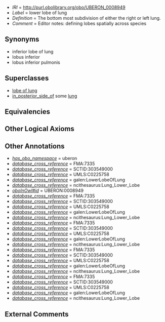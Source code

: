  * *IRI* = http://purl.obolibrary.org/obo/UBERON_0008949
 * *Label* = lower lobe of lung
 * *Definition* = The bottom most subdivision of either the right or left lung.
 * *Comment* = Editor notes: defining lobes spatially across species

## Synonyms

 * inferior lobe of lung
 * lobus inferior
 * lobus inferior pulmonis

## Superclasses

 * [lobe of lung](../../UBERON/01/UBERON_0000101.md)
 * [in_posterior_side_of](../../BSPO/22/BSPO_0000122.md) some [lung](../../UBERON/48/UBERON_0002048.md)

## Equivalencies


## Other Logical Axioms


## Other Annotations

 * *[has_obo_namespace](../../ce/oboInOwl#hasOBONamespace.md)* = uberon
 * *[database_cross_reference](../../ef/oboInOwl#hasDbXref.md)* = FMA:7335
 * *[database_cross_reference](../../ef/oboInOwl#hasDbXref.md)* = SCTID:303549000
 * *[database_cross_reference](../../ef/oboInOwl#hasDbXref.md)* = UMLS:C0225758
 * *[database_cross_reference](../../ef/oboInOwl#hasDbXref.md)* = galen:LowerLobeOfLung
 * *[database_cross_reference](../../ef/oboInOwl#hasDbXref.md)* = ncithesaurus:Lung_Lower_Lobe
 * *[oboInOwl#id](../../id/oboInOwl#id.md)* = UBERON:0008949
 * *[database_cross_reference](../../ef/oboInOwl#hasDbXref.md)* = FMA:7335
 * *[database_cross_reference](../../ef/oboInOwl#hasDbXref.md)* = SCTID:303549000
 * *[database_cross_reference](../../ef/oboInOwl#hasDbXref.md)* = UMLS:C0225758
 * *[database_cross_reference](../../ef/oboInOwl#hasDbXref.md)* = galen:LowerLobeOfLung
 * *[database_cross_reference](../../ef/oboInOwl#hasDbXref.md)* = ncithesaurus:Lung_Lower_Lobe
 * *[database_cross_reference](../../ef/oboInOwl#hasDbXref.md)* = FMA:7335
 * *[database_cross_reference](../../ef/oboInOwl#hasDbXref.md)* = SCTID:303549000
 * *[database_cross_reference](../../ef/oboInOwl#hasDbXref.md)* = UMLS:C0225758
 * *[database_cross_reference](../../ef/oboInOwl#hasDbXref.md)* = galen:LowerLobeOfLung
 * *[database_cross_reference](../../ef/oboInOwl#hasDbXref.md)* = ncithesaurus:Lung_Lower_Lobe
 * *[database_cross_reference](../../ef/oboInOwl#hasDbXref.md)* = FMA:7335
 * *[database_cross_reference](../../ef/oboInOwl#hasDbXref.md)* = SCTID:303549000
 * *[database_cross_reference](../../ef/oboInOwl#hasDbXref.md)* = UMLS:C0225758
 * *[database_cross_reference](../../ef/oboInOwl#hasDbXref.md)* = galen:LowerLobeOfLung
 * *[database_cross_reference](../../ef/oboInOwl#hasDbXref.md)* = ncithesaurus:Lung_Lower_Lobe
 * *[database_cross_reference](../../ef/oboInOwl#hasDbXref.md)* = FMA:7335
 * *[database_cross_reference](../../ef/oboInOwl#hasDbXref.md)* = SCTID:303549000
 * *[database_cross_reference](../../ef/oboInOwl#hasDbXref.md)* = UMLS:C0225758
 * *[database_cross_reference](../../ef/oboInOwl#hasDbXref.md)* = galen:LowerLobeOfLung
 * *[database_cross_reference](../../ef/oboInOwl#hasDbXref.md)* = ncithesaurus:Lung_Lower_Lobe

## External Comments

